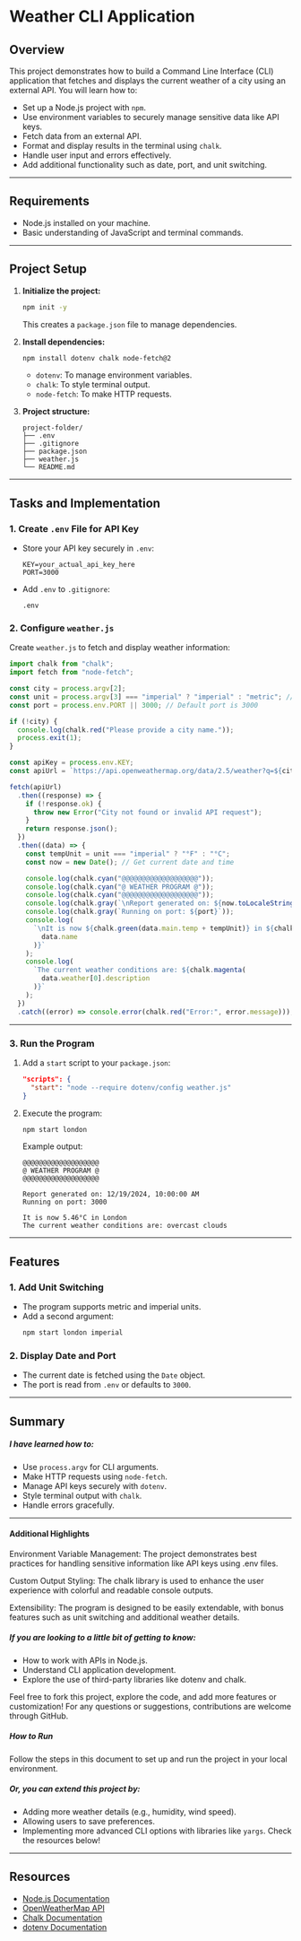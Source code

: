 # Weather CLI Application

## Overview

This project demonstrates how to build a Command Line Interface (CLI) application that fetches and displays the current weather of a city using an external API. You will learn how to:

- Set up a Node.js project with `npm`.
- Use environment variables to securely manage sensitive data like API keys.
- Fetch data from an external API.
- Format and display results in the terminal using `chalk`.
- Handle user input and errors effectively.
- Add additional functionality such as date, port, and unit switching.

---

## Requirements

- Node.js installed on your machine.
- Basic understanding of JavaScript and terminal commands.

---

## Project Setup

1. **Initialize the project:**

   ```bash
   npm init -y
   ```

   This creates a `package.json` file to manage dependencies.

2. **Install dependencies:**

   ```bash
   npm install dotenv chalk node-fetch@2
   ```

   - `dotenv`: To manage environment variables.
   - `chalk`: To style terminal output.
   - `node-fetch`: To make HTTP requests.

3. **Project structure:**
   ```plaintext
   project-folder/
   ├── .env
   ├── .gitignore
   ├── package.json
   ├── weather.js
   └── README.md
   ```

---

## Tasks and Implementation

### 1. Create `.env` File for API Key

- Store your API key securely in `.env`:
  ```plaintext
  KEY=your_actual_api_key_here
  PORT=3000
  ```
- Add `.env` to `.gitignore`:
  ```plaintext
  .env
  ```

### 2. Configure `weather.js`

Create `weather.js` to fetch and display weather information:

```javascript
import chalk from "chalk";
import fetch from "node-fetch";

const city = process.argv[2];
const unit = process.argv[3] === "imperial" ? "imperial" : "metric"; // Default to metric
const port = process.env.PORT || 3000; // Default port is 3000

if (!city) {
  console.log(chalk.red("Please provide a city name."));
  process.exit(1);
}

const apiKey = process.env.KEY;
const apiUrl = `https://api.openweathermap.org/data/2.5/weather?q=${city}&appid=${apiKey}&units=${unit}`;

fetch(apiUrl)
  .then((response) => {
    if (!response.ok) {
      throw new Error("City not found or invalid API request");
    }
    return response.json();
  })
  .then((data) => {
    const tempUnit = unit === "imperial" ? "°F" : "°C";
    const now = new Date(); // Get current date and time

    console.log(chalk.cyan("@@@@@@@@@@@@@@@@@@@"));
    console.log(chalk.cyan("@ WEATHER PROGRAM @"));
    console.log(chalk.cyan("@@@@@@@@@@@@@@@@@@@"));
    console.log(chalk.gray(`\nReport generated on: ${now.toLocaleString()}`));
    console.log(chalk.gray(`Running on port: ${port}`));
    console.log(
      `\nIt is now ${chalk.green(data.main.temp + tempUnit)} in ${chalk.yellow(
        data.name
      )}`
    );
    console.log(
      `The current weather conditions are: ${chalk.magenta(
        data.weather[0].description
      )}`
    );
  })
  .catch((error) => console.error(chalk.red("Error:", error.message)));
```

---

### 3. Run the Program

1. Add a `start` script to your `package.json`:

   ```json
   "scripts": {
     "start": "node --require dotenv/config weather.js"
   }
   ```

2. Execute the program:

   ```bash
   npm start london
   ```

   Example output:

   ```plaintext
   @@@@@@@@@@@@@@@@@@@
   @ WEATHER PROGRAM @
   @@@@@@@@@@@@@@@@@@@

   Report generated on: 12/19/2024, 10:00:00 AM
   Running on port: 3000

   It is now 5.46°C in London
   The current weather conditions are: overcast clouds
   ```

---

## Features

### 1. Add Unit Switching

- The program supports metric and imperial units.
- Add a second argument:
  ```bash
  npm start london imperial
  ```

### 2. Display Date and Port

- The current date is fetched using the `Date` object.
- The port is read from `.env` or defaults to `3000`.

---

## Summary

##### I have learned how to:

- Use `process.argv` for CLI arguments.
- Make HTTP requests using `node-fetch`.
- Manage API keys securely with `dotenv`.
- Style terminal output with `chalk`.
- Handle errors gracefully.

---

#### Additional Highlights

Environment Variable Management: The project demonstrates best practices for handling sensitive information like API keys using .env files.

Custom Output Styling: The chalk library is used to enhance the user experience with colorful and readable console outputs.

Extensibility: The program is designed to be easily extendable, with bonus features such as unit switching and additional weather details.

##### If you are looking to a little bit of getting to know:

- How to work with APIs in Node.js.
- Understand CLI application development.
- Explore the use of third-party libraries like dotenv and chalk.

Feel free to fork this project, explore the code, and add more features or customization! For any questions or suggestions, contributions are welcome through GitHub.

##### How to Run

Follow the steps in this document to set up and run the project in your local environment.

##### Or, you can extend this project by:

- Adding more weather details (e.g., humidity, wind speed).
- Allowing users to save preferences.
- Implementing more advanced CLI options with libraries like `yargs`. Check the resources below!

---

## Resources

- [Node.js Documentation](https://nodejs.org/en/docs/)
- [OpenWeatherMap API](https://openweathermap.org/api)
- [Chalk Documentation](https://www.npmjs.com/package/chalk)
- [dotenv Documentation](https://www.npmjs.com/package/dotenv)
